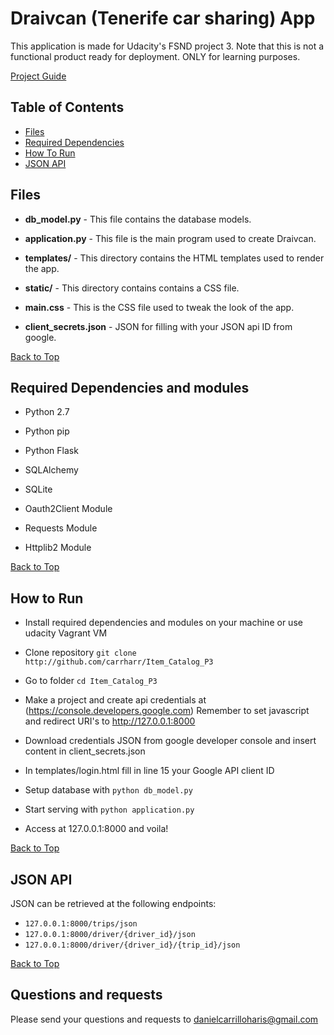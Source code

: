 # Draivcan (Tenerife car sharing) App

This application is made for Udacity's FSND project 3. Note that this is not a
functional product ready for deployment. ONLY for learning purposes.


[Project Guide](https://docs.google.com/document/d/1jFjlq_f-hJoAZP8dYuo5H3xY62kGyziQmiv9EPIA7tM/pub?embedded=true)

## Table of Contents
* [Files](#files)
* [Required Dependencies](#required-dependencies-and-modules)
* [How To Run](#how-to-run)
* [JSON API](#json-api)

## Files

* **db_model.py** - This file contains the database models.

* **application.py** - This file is the main program used to create Draivcan.

* **templates/** - This directory contains the HTML templates used to render the app.

* **static/** - This directory contains contains a CSS file.

* **main.css** - This is the CSS file used to tweak the look of the app.

* **client_secrets.json** - JSON for filling with your JSON api ID from google.

[Back to Top](#Draivcan-Tenerife-app)

## Required Dependencies and modules

* Python 2.7

* Python pip

* Python Flask

* SQLAlchemy

* SQLite

* Oauth2Client Module

* Requests Module

* Httplib2 Module

[Back to Top](#Draivcan-Tenerife-app)

## How to Run

* Install required dependencies and modules on your machine or use udacity Vagrant VM

* Clone repository ```git clone http://github.com/carrharr/Item_Catalog_P3```

* Go to folder ```cd Item_Catalog_P3```

* Make a project and create api credentials at (https://console.developers.google.com)
  Remember to set javascript and redirect URI's to http://127.0.0.1:8000

* Download credentials JSON from google developer console and insert content
  in client_secrets.json

* In templates/login.html fill in line 15 your Google API client ID

* Setup database with ```python db_model.py```

* Start serving with ```python application.py```

* Access at 127.0.0.1:8000 and voila!

[Back to Top](#Draivcan-Tenerife-app)

## JSON API

JSON can be retrieved at the following endpoints:
* ```127.0.0.1:8000/trips/json```
* ```127.0.0.1:8000/driver/{driver_id}/json```
* ```127.0.0.1:8000/driver/{driver_id}/{trip_id}/json```

[Back to Top](#Draivcan-Tenerife-app)

## Questions and requests

Please send your questions and requests to danielcarrilloharis@gmail.com 
